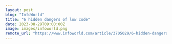 ```yaml
---
layout: post
blog: "InfoWorld"
title: "6 hidden dangers of low code"
date: 2023-08-29T09:00:00Z
image: images/infoworld.png
remote_url: "https://www.infoworld.com/article/3705029/6-hidden-dangers-of-low-code.html#tk.rss_applicationdevelopment"
---
```

